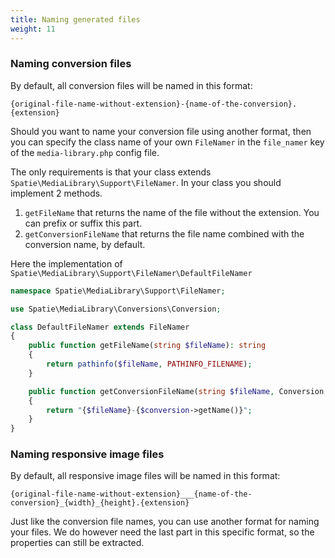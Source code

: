 ```yaml
---
title: Naming generated files
weight: 11
---
```


### Naming conversion files

By default, all conversion files will be named in this format:

```
{original-file-name-without-extension}-{name-of-the-conversion}.{extension}
```

Should you want to name your conversion file using another format,
then you can specify the class name of your own `FileNamer` in the `file_namer` key
of the `media-library.php` config file.

The only requirements is that your class extends `Spatie\MediaLibrary\Support\FileNamer`.
In your class you should implement 2 methods.
1. `getFileName` that returns the name of the file without the extension. You can prefix or suffix this part.
2. `getConversionFileName` that returns the file name combined with the conversion name, by default.

Here the implementation of `Spatie\MediaLibrary\Support\FileNamer\DefaultFileNamer`

```php
namespace Spatie\MediaLibrary\Support\FileNamer;

use Spatie\MediaLibrary\Conversions\Conversion;

class DefaultFileNamer extends FileNamer
{
    public function getFileName(string $fileName): string
    {
        return pathinfo($fileName, PATHINFO_FILENAME);
    }

    public function getConversionFileName(string $fileName, Conversion $conversion): string
    {
        return "{$fileName}-{$conversion->getName()}";
    }
}
```

### Naming responsive image files

By default, all responsive image files will be named in this format:

```
{original-file-name-without-extension}___{name-of-the-conversion}_{width}_{height}.{extension}
```

Just like the conversion file names, you can use another format for naming your files.
We do however need the last part in this specific format, so the properties can still be extracted.
